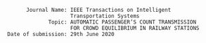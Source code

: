                  

            
            Journal Name: IEEE Transactions on Intelligent 
                          Transportation Systems
                   Topic: AUTOMATIC PASSENGER’S COUNT TRANSMISSION 
                          FOR CROWD EQUILIBRIUM IN RAILWAY STATIONS
      Date of submission: 29th June 2020
